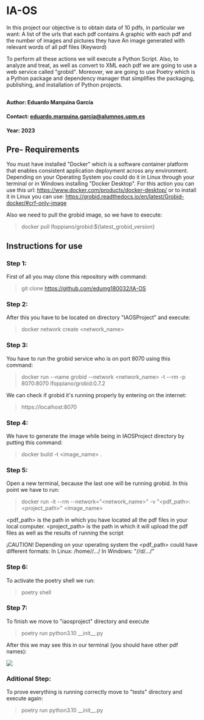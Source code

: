 # IA-OS
In this project our objective is to obtain data of 10 pdfs, in particular we want: 
         A list of the urls that each pdf contains
         A graphic with each pdf and the number of images and pictures they have
         An image generated with relevant words of all pdf files (Keyword)

To perform all these actions we will execute a Python Script. 
Also, to analyze and treat, as well as convert to XML each pdf we are going to use a web service called "grobid". 
Moreover, we are going to use Poetry which is a Python package and dependency manager that simplifies the packaging, publishing, and installation of Python projects.


## 
#### Author: Eduardo Marquina García
#### Contact: eduardo.marquina.garcia@alumnos.upm.es
#### Year: 2023

## Pre- Requirements
You must have installed "Docker" which is a software container platform that enables consistent application deployment across any environment. 
Depending on your Operating System you could do it in Linux through your terminal or in Windows installing "Docker Desktop". For this action you can use this url: https://www.docker.com/products/docker-desktop/ or to install it in Linux you can use: https://grobid.readthedocs.io/en/latest/Grobid-docker/#crf-only-image 

Also we need to pull the grobid image, so we have to execute:
> docker pull lfoppiano/grobid:${latest_grobid_version}


## Instructions for use
### Step 1: 
First of all you may clone this repository with command:  
> git clone https://github.com/edumg180032/IA-OS 

### Step 2:
After this you have to be located on directory "IAOSProject" and execute: 
> docker network create <network_name>

### Step 3:
You have to run the grobid service who is on port 8070 using this command:
> docker run --name grobid --network <network_name> -t --rm -p 8070:8070 lfoppiano/grobid:0.7.2 

We can check if grobid it's running properly by entering on the internet:  
> https://localhost:8070 


### Step 4:
We have to generate the image while being in IAOSProject directory by putting this command:
> docker build -t <image_name> .

### Step 5:
Open a new terminal, because the last one will be running grobid. 
In this point we have to run:
> docker run -it --rm --network="<network_name>" -v "<pdf_path>:<project_path>" <image_name> 

<pdf_path> is the path in which you have located all the pdf files in your local computer.
<project_path> is the path in which it will upload the pdf files as well as the results of running the script

¡CAUTION!
Depending on your operating system the <pdf_path> could have different formats:
In Linux: /home/<username>/.../
In Windows: "//d/.../"

### Step 6:
To activate the poetry shell we run:
> poetry shell

### Step 7:
To finish we move to "iaosproject" directory and execute 
> poetry run python3.10 __init\_\_.py  


After this we may see this in our terminal (you should have other pdf names): 
         
         
![](https://github.com/edumg180032/IAOSProject/blob/main/captura.png)

         
         
         
         
         
         
### Aditional Step:
To prove everything is running correctly move to "tests" directory and execute again:
> poetry run python3.10 __init\_\_.py  
